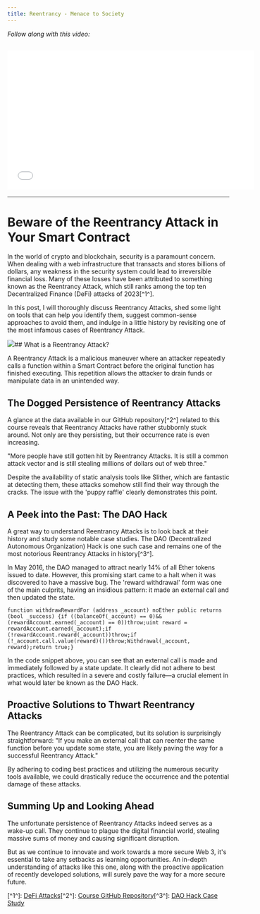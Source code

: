 ```yaml
---
title: Reentrancy - Menace to Society
---
```


_Follow along with this video:_

## <iframe width="560" height="315" src="VIDEO_LINK" title="vimeo" frameborder="0" allow="accelerometer; autoplay; clipboard-write; encrypted-media; gyroscope; picture-in-picture; web-share" allowfullscreen></iframe>

---

# Beware of the Reentrancy Attack in Your Smart Contract

In the world of crypto and blockchain, security is a paramount concern. When dealing with a web infrastructure that transacts and stores billions of dollars, any weakness in the security system could lead to irreversible financial loss. Many of these losses have been attributed to something known as the Reentrancy Attack, which still ranks among the top ten Decentralized Finance (DeFi) attacks of 2023\[^1^\].

In this post, I will thoroughly discuss Reentrancy Attacks, shed some light on tools that can help you identify them, suggest common-sense approaches to avoid them, and indulge in a little history by revisiting one of the most infamous cases of Reentrancy Attack.

![](https://cdn.videotap.com/NRMDW7u49DDoO3HwaIgb-20.75.png)## What is a Reentrancy Attack?

A Reentrancy Attack is a malicious maneuver where an attacker repeatedly calls a function within a Smart Contract before the original function has finished executing. This repetition allows the attacker to drain funds or manipulate data in an unintended way.

## The Dogged Persistence of Reentrancy Attacks

A glance at the data available in our GitHub repository\[^2^\] related to this course reveals that Reentrancy Attacks have rather stubbornly stuck around. Not only are they persisting, but their occurrence rate is even increasing.

"More people have still gotten hit by Reentrancy Attacks. It is still a common attack vector and is still stealing millions of dollars out of web three."

Despite the availability of static analysis tools like Slither, which are fantastic at detecting them, these attacks somehow still find their way through the cracks. The issue with the 'puppy raffle' clearly demonstrates this point.

## A Peek into the Past: The DAO Hack

A great way to understand Reentrancy Attacks is to look back at their history and study some notable case studies. The DAO (Decentralized Autonomous Organization) Hack is one such case and remains one of the most notorious Reentrancy Attacks in history\[^3^\].

In May 2016, the DAO managed to attract nearly 14% of all Ether tokens issued to date. However, this promising start came to a halt when it was discovered to have a massive bug. The 'reward withdrawal' form was one of the main culprits, having an insidious pattern: it made an external call and then updated the state.

```
function withdrawRewardFor (address _account) noEther public returns (bool _success) {if ((balanceOf(_account) == 0)&& (rewardAccount.earned(_account) == 0))throw;uint reward = rewardAccount.earned(_account);if (!rewardAccount.reward(_account))throw;if (!_account.call.value(reward)())throw;Withdrawal(_account, reward);return true;}
```

In the code snippet above, you can see that an external call is made and immediately followed by a state update. It clearly did not adhere to best practices, which resulted in a severe and costly failure—a crucial element in what would later be known as the DAO Hack.

## Proactive Solutions to Thwart Reentrancy Attacks

The Reentrancy Attack can be complicated, but its solution is surprisingly straightforward: "If you make an external call that can reenter the same function before you update some state, you are likely paving the way for a successful Reentrancy Attack."

By adhering to coding best practices and utilizing the numerous security tools available, we could drastically reduce the occurrence and the potential damage of these attacks.

## Summing Up and Looking Ahead

The unfortunate persistence of Reentrancy Attacks indeed serves as a wake-up call. They continue to plague the digital financial world, stealing massive sums of money and causing significant disruption.

But as we continue to innovate and work towards a more secure Web 3, it's essential to take any setbacks as learning opportunities. An in-depth understanding of attacks like this one, along with the proactive application of recently developed solutions, will surely pave the way for a more secure future.

\[^1^\]: [DeFi Attacks](https://github.com/course/dapp/DeFi-Attacks)\[^2^\]: [Course GitHub Repository](https://github.com/course/dapp/)\[^3^\]: [DAO Hack Case Study](https://github.com/pascal/cdapp/DAO-Hack)
